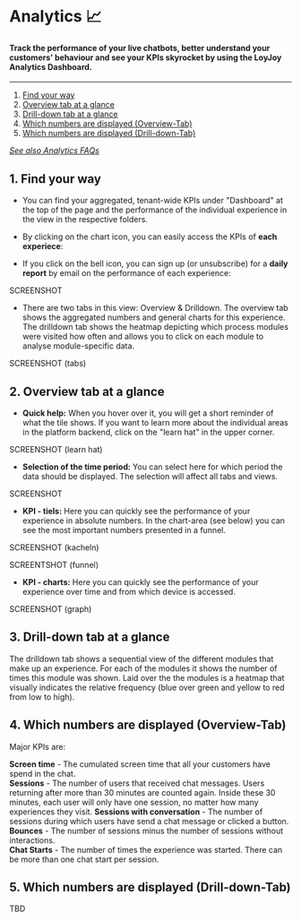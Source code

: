 # Analytics :chart_with_upwards_trend:

#### Track the performance of your live chatbots, better understand your customers' behaviour and see your KPIs skyrocket by using the LoyJoy Analytics Dashboard.
________________________
1. [Find your way](#1-find-your-way)
3. [Overview tab at a glance](#2-overview-tab-at-a-glance)
4. [Drill-down tab at a glance](#3-drill-down-tab-at-a-glance)
5. [Which numbers are displayed (Overview-Tab)](#4-which-numbers-are-displayed-overview-tab)
6. [Which numbers are displayed (Drill-down-Tab)](#5-which-numbers-are-displayed-drill-down-tab)

[*See also Analytics FAQs*](/faq/analytics/analytics.md)
## 1. Find your way

+ You can find your aggregated, tenant-wide KPIs under "Dashboard" at the top of the page and the performance of the individual experience in the view in the respective folders. <br>

+ By clicking on the chart icon, you can easily access the KPIs of **each experiece**: <br>

+ If you click on the bell icon, you can sign up (or unsubscribe) for a **daily report** by email on the performance of each experience:

SCREENSHOT

+ There are two tabs in this view: Overview & Drilldown. The overview tab shows the aggregated numbers and general charts for this experience. The drilldown tab shows the heatmap depicting which process modules were visited how often and allows you to click on each module to analyse module-specific data.

SCREENSHOT (tabs)

## 2. Overview tab at a glance

+ **Quick help:** When you hover over it, you will get a short reminder of what the tile shows. If you want to learn more about the individual areas in the platform backend, click on the "learn hat" in the upper corner. </br>

SCREENSHOT (learn hat)

+ **Selection of the time period:** You can select here for which period the data should be displayed. The selection will affect all tabs and views.</br>

SCREENSHOT

+ **KPI - tiels:** Here you can quickly see the performance of your experience in absolute numbers. In the chart-area (see below) you can see the most important numbers presented in a funnel. </br>

SCREENSHOT (kacheln)


SCREENTSHOT (funnel)

+ **KPI - charts:** Here you can quickly see the performance of your experience over time and from which device is accessed.  </br>

SCREENSHOT (graph)

## 3. Drill-down tab at a glance

The drilldown tab shows a sequential view of the different modules that make up an experience. For each of the modules it shows the number of times this module was shown. Laid over the the modules is a heatmap that visually indicates the relative frequency (blue over green and yellow to red from low to high).

## 4. Which numbers are displayed (Overview-Tab)

Major KPIs are: 

**Screen time** - The cumulated screen time that all your customers have spend in the chat.   
**Sessions** - The number of users that received chat messages. Users returning after more than 30 minutes are counted again. Inside these 30 minutes, each user will only have one session, no matter how many experiences they visit.
**Sessions with conversation** - The number of sessions during which users have send a chat message or clicked a button.   
**Bounces** - The number of sessions minus the number of sessions without interactions.  
**Chat Starts** - The number of times the experience was started. There can be more than one chat start per session.

## 5. Which numbers are displayed (Drill-down-Tab)

TBD


